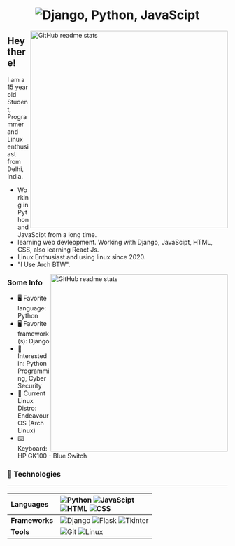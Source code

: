 <h1 align=center><img src="https://readme-typing-svg.herokuapp.com/?font=jetbrains+mono&color=%23a9b665&size=22&center=true&vCenter=true&lines=Python%2C+Django%2C+Linux;JavaScipt%2C+HTML%2C+CSS" alt="Django, Python, JavaScipt"></h1>

<img src="https://github-readme-stats.vercel.app/api?username=ronit-bhati&theme=solarized-dark" alt="GitHub readme stats" width=451px align=right>


## Hey there!

I am a 15 year old Student, Programmer and Linux enthusiast from Delhi, India.

* Working in Python and JavaScipt from a long time.
* learning web devleopment. Working with Django, JavaScipt, HTML, CSS, also learning React Js.
* Linux Enthusiast and using linux since 2020.
* "I Use Arch BTW".

<img src="https://github-readme-stats.vercel.app/api/top-langs/?username=ronit-bhati&layout=compact&theme=solarized-dark&langs_count=6" alt="GitHub readme stats" width=405px align="right">

### Some Info

- 🖥 Favorite language: Python
- 🖥 Favorite framework(s): Django
- 💬 Interested in: Python Programming, Cyber Security
- 🐧 Current Linux Distro: EndeavourOS (Arch Linux)
- ⌨️ Keyboard: HP GK100 - Blue Switch



### 🔨 Technologies

---
**Languages** | ![Python](https://img.shields.io/badge/-Python%20-darkblue) ![JavaScipt](https://img.shields.io/badge/-JavaScipt%20-green)<br> ![HTML](https://img.shields.io/badge/-HTML-orange) ![CSS](https://img.shields.io/badge/-CSS-lightblue)
:--- | :---
**Frameworks** | ![Django](https://img.shields.io/badge/-Django-brown) ![Flask](https://img.shields.io/badge/-Flask-black) ![Tkinter](https://img.shields.io/badge/-Tkinter-lightgrey)
**Tools** | ![Git](https://img.shields.io/badge/git-%23F05033.svg?style=for-the-badge&logo=git&logoColor=white) ![Linux](https://img.shields.io/badge/Linux-FCC624?style=for-the-badge&logo=linux&logoColor=black)

